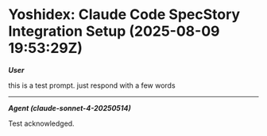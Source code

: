 <!-- Generated by SpecStory -->

# Yoshidex: Claude Code SpecStory Integration Setup (2025-08-09 19:53:29Z)

<!-- Claude Code Session 56d33dfe-e0a1-4b7d-ae89-72e3f320c113 (2025-08-09_19-53-29Z) -->

_**User**_

this is a test prompt. just respond with a few words

---

_**Agent (claude-sonnet-4-20250514)**_

Test acknowledged.


